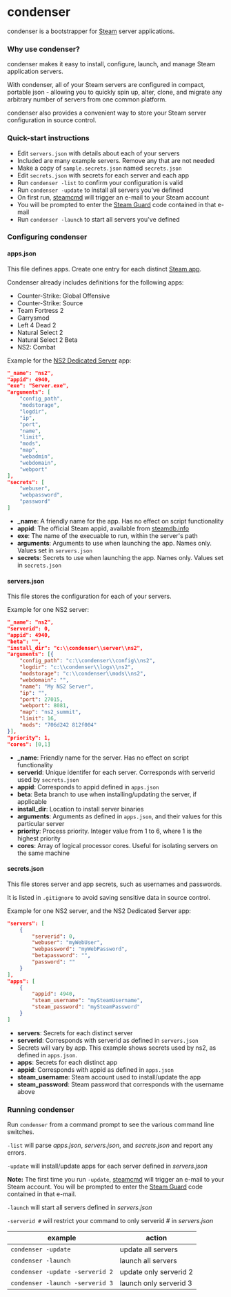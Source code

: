 # condenser #

condenser is a bootstrapper for [Steam](http://www.steampowered.com/) server applications.

### Why use condenser? ###

condenser makes it easy to install, configure, launch, and manage Steam application servers.

With condenser, all of your Steam servers are configured in compact, portable json - allowing you to quickly spin up, alter, clone, and migrate any arbitrary number of servers from one common platform.

condenser also provides a convenient way to store your Steam server configuration in source control.

### Quick-start instructions ###

* Edit `servers.json` with details about each of your servers
 * Included are many example servers. Remove any that are not needed
* Make a copy of `sample.secrets.json` named `secrets.json`
* Edit `secrets.json` with secrets for each server and each app
* Run `condenser -list` to confirm your configuration is valid
* Run `condenser -update` to install all servers you've defined
 * On first run, [steamcmd](https://developer.valvesoftware.com/wiki/SteamCMD) will trigger an e-mail to your Steam account
 * You will be prompted to enter the [Steam Guard](https://support.steampowered.com/kb_article.php?ref=4020-ALZM-5519) code contained in that e-mail
* Run `condenser -launch` to start all servers you've defined

### Configuring condenser ###

#### apps.json ####

This file defines apps. Create one entry for each distinct [Steam app](https://steamdb.info/apps/).

Condenser already includes definitions for the following apps:
* Counter-Strike: Global Offensive
* Counter-Strike: Source
* Team Fortress 2
* Garrysmod
* Left 4 Dead 2
* Natural Select 2
* Natural Select 2 Beta
* NS2: Combat

Example for the [NS2 Dedicated Server](http://wiki.unknownworlds.com/ns2/Dedicated_Server#Server_Configuration) app:

``` json
"_name": "ns2",
"appid": 4940,
"exe": "Server.exe",
"arguments": [
	"config_path",
	"modstorage",
	"logdir",
	"ip",
	"port",
	"name",
	"limit",
	"mods",
	"map",
	"webadmin",
	"webdomain",
	"webport"
],
"secrets": [
	"webuser",
	"webpassword",
	"password"
]
```

* **_name**: A friendly name for the app. Has no effect on script functionality
* **appid**: The official Steam appid, available from [steamdb.info](https://steamdb.info/apps/)
* **exe**: The name of the execuable to run, within the server's path
* **arguments**: Arguments to use when launching the app. Names only. Values set in `servers.json`
* **secrets**: Secrets to use when launching the app. Names only. Values set in `secrets.json`

#### servers.json ####

This file stores the configuration for each of your servers.

Example for one NS2 server:

``` json
"_name": "ns2",
"serverid": 0,
"appid": 4940,
"beta": "",
"install_dir": "c:\\condenser\\server\\ns2",
"arguments": [{
	"config_path": "c:\\condenser\\config\\ns2",
	"logdir": "c:\\condenser\\logs\\ns2",
	"modstorage": "c:\\condenser\\mods\\ns2",
	"webdomain": "",
	"name": "My NS2 Server",
	"ip": "",
	"port": 27015,
	"webport": 8081,
	"map": "ns2_summit",
	"limit": 16,
	"mods": "706d242 812f004"
}],
"priority": 1,
"cores": [0,1]
```

* **_name**: Friendly name for the server. Has no effect on script functionality
* **serverid**: Unique identifer for each server. Corresponds with serverid used by `secrets.json`
* **appid**: Corresponds to appid defined in `apps.json`
* **beta**: Beta branch to use when installing/updating the server, if applicable
* **install_dir**: Location to install server binaries
* **arguments**: Arguments as defined in `apps.json`, and their values for this particular server
* **priority**: Process priority. Integer value from 1 to 6, where 1 is the highest priority
* **cores**: Array of logical processor cores. Useful for isolating servers on the same machine

#### secrets.json ####

This file stores server and app secrets, such as usernames and passwords.

It is listed in `.gitignore` to avoid saving sensitive data in source control.

Example for one NS2 server, and the NS2 Dedicated Server app:

``` json
"servers": [
    {
        "serverid": 0,
        "webuser": "myWebUser",
        "webpassword": "myWebPassword",
        "betapassword": "",
        "password": ""
    }
],
"apps": [
    {
        "appid": 4940,
        "steam_username": "mySteamUsername",
        "steam_password": "mySteamPassword"
    }
]
```

* **servers**: Secrets for each distinct server
 * **serverid**: Corresponds with serverid as defined in `servers.json`
 * Secrets will vary by app. This example shows secrets used by ns2, as defined in `apps.json`.
* **apps**: Secrets for each distinct app
 * **appid**: Corresponds with appid as defined in `apps.json`
 * **steam_username**: Steam account used to install/update the app
 * **steam_password**: Steam password that corresponds with the username above

### Running condenser ###

Run `condenser` from a command prompt to see the various command line switches.

`-list` will parse _apps.json_, _servers.json_, and _secrets.json_ and report any errors.

`-update` will install/update apps for each server defined in _servers.json_

**Note:** The first time you run `-update`, [steamcmd](https://developer.valvesoftware.com/wiki/SteamCMD) will trigger an e-mail to your Steam account.
You will be prompted to enter the [Steam Guard](https://support.steampowered.com/kb_article.php?ref=4020-ALZM-5519) code contained in that e-mail.

`-launch` will start all servers defined in _servers.json_

`-serverid #` will restrict your command to only serverid # in _servers.json_

| example                         | action                     |
|---------------------------------|----------------------------|
| `condenser -update`             | update all servers         |
| `condenser -launch`             | launch all servers         |
| `condenser -update -serverid 2` | update only serverid 2     |
| `condenser -launch -serverid 3` | launch only serverid 3     |